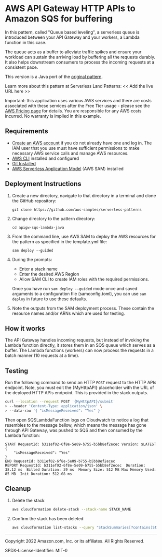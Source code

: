# AWS API Gateway HTTP APIs to Amazon SQS for buffering

In this pattern, called "Queue based leveling", a serverless queue is introduced between your API Gateway and your workers, a Lambda function in this case. 

The queue acts as a buffer to alleviate traffic spikes and ensure your workload can sustain the arriving load by buffering all the requests durably. It also helps downstream consumers to process the incoming requests at a consistent pace.

This version is a Java port of the [original pattern](https://github.com/aws-samples/serverless-patterns/apigw-sqs-lambda/).

Learn more about this pattern at Serverless Land Patterns: << Add the live URL here >>

Important: this application uses various AWS services and there are costs associated with these services after the Free Tier usage - please see the [AWS Pricing page](https://aws.amazon.com/pricing/) for details. You are responsible for any AWS costs incurred. No warranty is implied in this example.

## Requirements

* [Create an AWS account](https://portal.aws.amazon.com/gp/aws/developer/registration/index.html) if you do not already have one and log in. The IAM user that you use must have sufficient permissions to make necessary AWS service calls and manage AWS resources.
* [AWS CLI](https://docs.aws.amazon.com/cli/latest/userguide/install-cliv2.html) installed and configured
* [Git Installed](https://git-scm.com/book/en/v2/Getting-Started-Installing-Git)
* [AWS Serverless Application Model](https://docs.aws.amazon.com/serverless-application-model/latest/developerguide/serverless-sam-cli-install.html) (AWS SAM) installed

## Deployment Instructions

1. Create a new directory, navigate to that directory in a terminal and clone the GitHub repository:
    ``` 
    git clone https://github.com/aws-samples/serverless-patterns
    ```
1. Change directory to the pattern directory:
    ```
    cd apigw-sqs-lambda-java
    ```
1. From the command line, use AWS SAM to deploy the AWS resources for the pattern as specified in the template.yml file:
    ```
    sam deploy --guided
    ```
1. During the prompts:
    * Enter a stack name
    * Enter the desired AWS Region
    * Allow SAM CLI to create IAM roles with the required permissions.

    Once you have run `sam deploy --guided` mode once and saved arguments to a configuration file (samconfig.toml), you can use `sam deploy` in future to use these defaults.

1. Note the outputs from the SAM deployment process. These contain the resource names and/or ARNs which are used for testing.

## How it works

The API Gateway handles incoming requests, but instead of invoking the Lambda function directly, it stores them in an SQS queue which serves as a buffer. The Lambda functions (workers) can now process the requests in a batch manner (10 requests at a time).

## Testing

Run the following command to send an HTTP `POST` request to the HTTP APIs endpoint. Note, you must edit the {MyHttpAPI} placeholder with the URL of the deployed HTTP APIs endpoint. This is provided in the stack outputs.

```bash
curl --location --request POST '{MyHttpAPI}/submit'
> --header 'Content-Type: application/json' \
> --data-raw '{ "isMessageReceived": "Yes" }'
```
Then open SQSLambdaFunction logs on Cloudwatch to notice a log that resembles to the message bellow, which means the message has gone through API Gateway, was pushed to SQS and then consumed by the Lambda function:

```
START RequestId: b311ef02-6f8e-5e09-b755-b5bb8ef2ecec Version: $LATEST
{
    "isMessageReceived": "Yes"
}
END RequestId: b311ef02-6f8e-5e09-b755-b5bb8ef2ecec
REPORT RequestId: b311ef02-6f8e-5e09-b755-b5bb8ef2ecec	Duration: 38.12 ms	Billed Duration: 39 ms	Memory Size: 512 MB	Max Memory Used: 85 MB	Init Duration: 512.08 ms
```

## Cleanup
 
1. Delete the stack
    ```bash
    aws cloudformation delete-stack --stack-name STACK_NAME
    ```
1. Confirm the stack has been deleted
    ```bash
    aws cloudformation list-stacks --query "StackSummaries[?contains(StackName,'STACK_NAME')].StackStatus"
    ```
----
Copyright 2022 Amazon.com, Inc. or its affiliates. All Rights Reserved.

SPDX-License-Identifier: MIT-0
